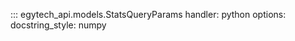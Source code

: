 ::: egytech_api.models.StatsQueryParams
    handler: python
    options:
      docstring_style: numpy
